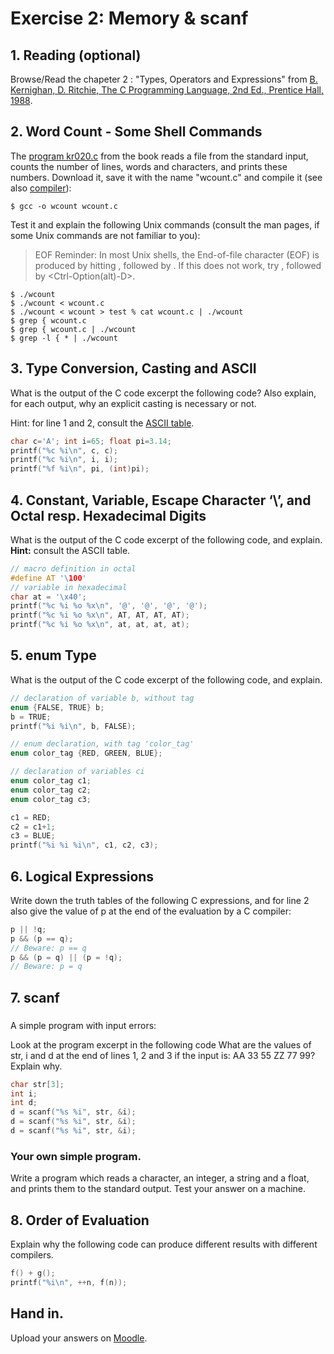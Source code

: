 Exercise 2: Memory \& scanf
===========================


## 1. Reading (optional)



Browse/Read the chapeter 2 : "Types, Operators and Expressions" from [B. Kernighan, D. Ritchie, The C Programming Language, 2nd Ed., Prentice Hall, 1988](https://unifr.coursc.ch/https://en.wikipedia.org/wiki/The_C_Programming_Language).



## 2. Word Count - Some Shell Commands



The [program kr020.c](https://unifr.coursc.ch/2/kr020.c) from the book reads a file from the standard input, counts the number of lines, words and characters, and prints these numbers. Download it, save it with the name "wcount.c" and compile it (see also [compiler](https://unifr.coursc.ch/#compiler)):



```shell
$ gcc -o wcount wcount.c
```

Test it and explain the following Unix commands (consult the man pages, if some Unix commands are not familiar to you):

> EOF Reminder: In most Unix shells, the End-of-file character (EOF) is produced by hitting <return>, followed by <Ctrl-D>. If this does not work, try <return>, followed by <Ctrl-Option(alt)-D>.




```shell
$ ./wcount
$ ./wcount < wcount.c
$ ./wcount < wcount > test % cat wcount.c | ./wcount
$ grep { wcount.c
$ grep { wcount.c | ./wcount
$ grep -l { * | ./wcount
```

## 3. Type Conversion, Casting and ASCII



What is the output of the C code excerpt the following code? Also explain, for each output, why an explicit casting is necessary or not.




Hint: for line 1 and 2, consult the [ASCII table](https://unifr.coursc.ch/#ascii).



```c
char c='A'; int i=65; float pi=3.14;
printf("%c %i\n", c, c);
printf("%c %i\n", i, i);
printf("%f %i\n", pi, (int)pi);
```

## 4. Constant, Variable, Escape Character ‘\’, and Octal resp. Hexadecimal Digits



What is the output of the C code excerpt of the following code, and explain.
**Hint:** consult the ASCII table.


```c
// macro definition in octal
#define AT '\100'
// variable in hexadecimal
char at = '\x40';
printf("%c %i %o %x\n", '@', '@', '@', '@');
printf("%c %i %o %x\n", AT, AT, AT, AT);
printf("%c %i %o %x\n", at, at, at, at);
```


## 5. enum Type


What is the output of the C code excerpt of the following code, and explain.

```c
// declaration of variable b, without tag
enum {FALSE, TRUE} b;
b = TRUE;
printf("%i %i\n", b, FALSE);

// enum declaration, with tag 'color_tag'
enum color_tag {RED, GREEN, BLUE};

// declaration of variables ci
enum color_tag c1;
enum color_tag c2;
enum color_tag c3;

c1 = RED;
c2 = c1+1;
c3 = BLUE;
printf("%i %i %i\n", c1, c2, c3);
```



## 6. Logical Expressions



Write down the truth tables of the following C expressions, and for line 2 also give the value of p at the end of the evaluation by a C compiler:


```c
p || !q;
p && (p == q);
// Beware: p == q
p && (p = q) || (p = !q);
// Beware: p = q
```

## 7. scanf


###
A simple program with input errors:


Look at the program excerpt in the following code What are the values of str, i and d at the end of lines 1, 2 and 3 if the input is: AA 33 55 ZZ 77 99? Explain why.


```c
char str[3];
int i;
int d;
d = scanf("%s %i", str, &i);
d = scanf("%s %i", str, &i);
d = scanf("%s %i", str, &i);
```

### Your own simple program.


Write a program which reads a character, an integer, a string and a float, and prints them to the standard output. Test your answer on a machine.


## 8. Order of Evaluation



Explain why the following code can produce different results with different compilers.



```c
f() + g();
printf("%i\n", ++n, f(n));
```


## Hand in.



Upload your answers on [Moodle](https://moodle.unifr.ch/mod/assign/view.php?id=857942).






